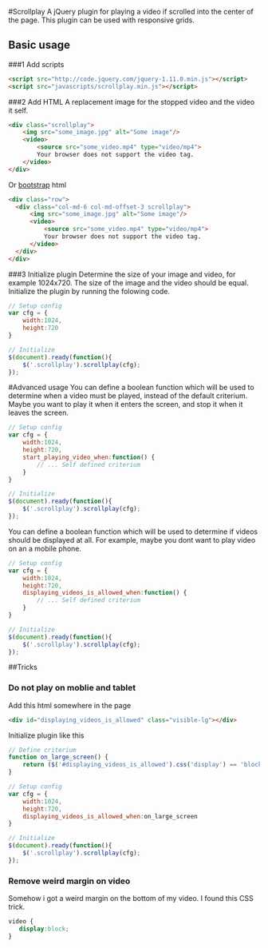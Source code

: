 #Scrollplay
A jQuery plugin for playing a video if scrolled into the center of the page. This plugin can be used with responsive 
grids.

## Basic usage
###1 Add scripts
```html
<script src="http://code.jquery.com/jquery-1.11.0.min.js"></script>
<script src="javascripts/scrollplay.min.js"></script>
```
###2 Add HTML
A replacement image for the stopped video and the video it self.
```html
<div class="scrollplay">
    <img src="some_image.jpg" alt="Some image"/>
    <video>
        <source src="some_video.mp4" type="video/mp4">
        Your browser does not support the video tag.
    </video>
</div>
```
Or [bootstrap](http://getbootstrap.com/) html
```html
<div class="row">
  <div class="col-md-6 col-md-offset-3 scrollplay">
      <img src="some_image.jpg" alt="Some image"/>
      <video>
          <source src="some_video.mp4" type="video/mp4">
          Your browser does not support the video tag.
      </video>
  </div>
</div>
```
###3 Initialize plugin
Determine the size of your image and video, for example 1024x720. The size of the image and the video should be equal. 
Initialize the plugin by running the folowing code.
```javascript
// Setup config
var cfg = {
    width:1024,
    height:720
}

// Initialize
$(document).ready(function(){
    $('.scrollplay').scrollplay(cfg);
});
```

#Advanced usage
You can define a boolean function which will be used to determine when a video must be played, instead of the default 
criterium. Maybe you want to play it when it enters the screen, and stop it when it leaves the screen.
```javascript
// Setup config
var cfg = {
    width:1024,
    height:720,
    start_playing_video_when:function() {
        // ... Self defined criterium
    }
}

// Initialize
$(document).ready(function(){
    $('.scrollplay').scrollplay(cfg);
});
```

You can define a boolean function which will be used to determine if videos should be displayed at all. For example, maybe
you dont want to play video on an a mobile phone.
```javascript
// Setup config
var cfg = {
    width:1024,
    height:720,
    displaying_videos_is_allowed_when:function() {
        // ... Self defined criterium
    }
}

// Initialize
$(document).ready(function(){
    $('.scrollplay').scrollplay(cfg);
});
```
##Tricks
### Do not play on moblie and tablet
Add this html somewhere in the page

```html
<div id="displaying_videos_is_allowed" class="visible-lg"></div>
```
Initialize plugin like this
```javascript
// Define criterium
function on_large_screen() {
    return ($('#displaying_videos_is_allowed').css('display') == 'block' || false);
}

// Setup config
var cfg = {
    width:1024,
    height:720,
    displaying_videos_is_allowed_when:on_large_screen
}

// Initialize
$(document).ready(function(){
    $('.scrollplay').scrollplay(cfg);
});
```

### Remove weird margin on video
Somehow i got a weird margin on the bottom of my video. I found this CSS trick.
 ```css
 video {
    display:block;
 } 
 ```